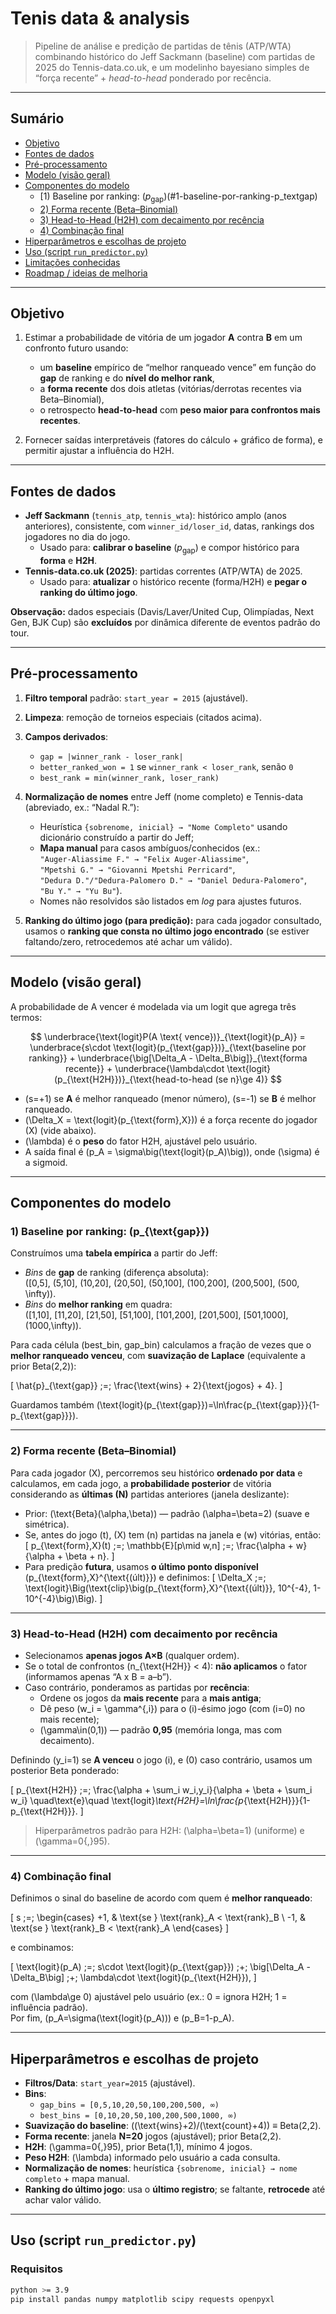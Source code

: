 # Tenis data & analysis

> Pipeline de análise e predição de partidas de tênis (ATP/WTA) combinando histórico do Jeff Sackmann (baseline) com partidas de 2025 do Tennis-data.co.uk, e um modelinho bayesiano simples de “força recente” + *head-to-head* ponderado por recência.

---

## Sumário

- [Objetivo](#objetivo)  
- [Fontes de dados](#fontes-de-dados)  
- [Pré-processamento](#pré-processamento)  
- [Modelo (visão geral)](#modelo-visão-geral)  
- [Componentes do modelo](#componentes-do-modelo)  
  - [1) Baseline por ranking: $(p_{\text{gap}})$(#1-baseline-por-ranking-p_textgap)  
  - [2) Forma recente (Beta–Binomial)](#2-forma-recente-beta–binomial)  
  - [3) Head-to-Head (H2H) com decaimento por recência](#3-head-to-head-h2h-com-decaimento-por-recência)  
  - [4) Combinação final](#4-combinação-final)  
- [Hiperparâmetros e escolhas de projeto](#hiperparâmetros-e-escolhas-de-projeto)  
- [Uso (script `run_predictor.py`)](#uso-script-run_predictorpy)  
- [Limitações conhecidas](#limitações-conhecidas)  
- [Roadmap / ideias de melhoria](#roadmap--ideias-de-melhoria)

---

## Objetivo

1. Estimar a probabilidade de vitória de um jogador **A** contra **B** em um confronto futuro usando:
   - um **baseline** empírico de “melhor ranqueado vence” em função do **gap** de ranking e do **nível do melhor rank**,  
   - a **forma recente** dos dois atletas (vitórias/derrotas recentes via Beta–Binomial),  
   - o retrospecto **head-to-head** com **peso maior para confrontos mais recentes**.

2. Fornecer saídas interpretáveis (fatores do cálculo + gráfico de forma), e permitir ajustar a influência do H2H.

---

## Fontes de dados

- **Jeff Sackmann** (`tennis_atp`, `tennis_wta`): histórico amplo (anos anteriores), consistente, com `winner_id/loser_id`, datas, rankings dos jogadores no dia do jogo.  
  - Usado para: **calibrar o baseline** $(p_{\text{gap}})$ e compor histórico para **forma** e **H2H**.
- **Tennis-data.co.uk (2025)**: partidas correntes (ATP/WTA) de 2025.  
  - Usado para: **atualizar** o histórico recente (forma/H2H) e **pegar o ranking do último jogo**.

**Observação:** dados especiais (Davis/Laver/United Cup, Olimpíadas, Next Gen, BJK Cup) são **excluídos** por dinâmica diferente de eventos padrão do tour.

---

## Pré-processamento

1. **Filtro temporal** padrão: `start_year = 2015` (ajustável).  
2. **Limpeza**: remoção de torneios especiais (citados acima).  
3. **Campos derivados**:
   - `gap = |winner_rank - loser_rank|`
   - `better_ranked_won = 1` se `winner_rank < loser_rank`, senão `0`
   - `best_rank = min(winner_rank, loser_rank)`
4. **Normalização de nomes** entre Jeff (nome completo) e Tennis-data (abreviado, ex.: “Nadal R.”):  
   - Heurística `{sobrenome, inicial} → "Nome Completo"` usando dicionário construído a partir do Jeff;  
   - **Mapa manual** para casos ambíguos/conhecidos (ex.:  
     `"Auger-Aliassime F." → "Felix Auger-Aliassime"`,  
     `"Mpetshi G." → "Giovanni Mpetshi Perricard"`,  
     `"Dedura D."/"Dedura-Palomero D." → "Daniel Dedura-Palomero"`,  
     `"Bu Y." → "Yu Bu"`).  
   - Nomes não resolvidos são listados em *log* para ajustes futuros.

5. **Ranking do último jogo (para predição):** para cada jogador consultado, usamos o **ranking que consta no último jogo encontrado** (se estiver faltando/zero, retrocedemos até achar um válido).

---

## Modelo (visão geral)

A probabilidade de A vencer é modelada via um logit que agrega três termos:


$$
\underbrace{\text{logit}P(A \text{ vence})}_{\text{logit}(p_A)}
= \underbrace{s\cdot \text{logit}(p_{\text{gap}})}_{\text{baseline por ranking}} + 
\underbrace{\big[\Delta_A - \Delta_B\big]}_{\text{forma recente}} +
\underbrace{\lambda\cdot \text{logit}(p_{\text{H2H}})}_{\text{head-to-head (se n}\ge 4)}
$$

- \(s=+1\) se **A** é melhor ranqueado (menor número), \(s=-1\) se **B** é melhor ranqueado.
- \(\Delta_X = \text{logit}(p_{\text{form},X})\) é a força recente do jogador \(X\) (vide abaixo).
- \(\lambda\) é o **peso** do fator H2H, ajustável pelo usuário.
- A saída final é \(p_A = \sigma\big(\text{logit}(p_A)\big)\), onde \(\sigma\) é a sigmoid.

---

## Componentes do modelo

### 1) Baseline por ranking: \(p_{\text{gap}}\)

Construímos uma **tabela empírica** a partir do Jeff:

- *Bins* de **gap** de ranking (diferença absoluta):  
  \([0,5], (5,10], (10,20], (20,50], (50,100], (100,200], (200,500], (500, \infty)\).
- *Bins* do **melhor ranking** em quadra:  
  \([1,10], [11,20], [21,50], [51,100], [101,200], [201,500], [501,1000], (1000,\infty)\).

Para cada célula (best\_bin, gap\_bin) calculamos a fração de vezes que o **melhor ranqueado venceu**, com **suavização de Laplace** (equivalente a prior Beta(2,2)):

\[
\hat{p}_{\text{gap}} \;=\; \frac{\text{wins} + 2}{\text{jogos} + 4}.
\]

Guardamos também \(\text{logit}(p_{\text{gap}})=\ln\frac{p_{\text{gap}}}{1-p_{\text{gap}}}\).

---

### 2) Forma recente (Beta–Binomial)

Para cada jogador \(X\), percorremos seu histórico **ordenado por data** e calculamos, em cada jogo, a **probabilidade posterior** de vitória considerando as **últimas \(N\)** partidas anteriores (janela deslizante):

- Prior: \(\text{Beta}(\alpha,\beta)\) — padrão \(\alpha=\beta=2\) (suave e simétrica).
- Se, antes do jogo \(t\), \(X\) tem \(n\) partidas na janela e \(w\) vitórias, então:
  \[
  p_{\text{form},X}(t) \;=\; \mathbb{E}[p\mid w,n] \;=\; 
  \frac{\alpha + w}{\alpha + \beta + n}.
  \]
- Para predição **futura**, usamos **o último ponto disponível** \(p_{\text{form},X}^{\text{(últ)}}\) e definimos:
  \[
  \Delta_X \;=\; \text{logit}\Big(\text{clip}\big(p_{\text{form},X}^{\text{(últ)}}, 10^{-4}, 1-10^{-4}\big)\Big).
  \]

---

### 3) Head-to-Head (H2H) com decaimento por recência

- Selecionamos **apenas jogos A×B** (qualquer ordem).  
- Se o total de confrontos \(n_{\text{H2H}} < 4\): **não aplicamos** o fator (informamos apenas “A x B = a–b”).  
- Caso contrário, ponderamos as partidas por **recência**:  
  - Ordene os jogos da **mais recente** para a **mais antiga**;  
  - Dê peso \(w_i = \gamma^{\,i}\) para o \(i\)-ésimo jogo (com \(i=0\) no mais recente);  
  - \(\gamma\in(0,1)\) — padrão **0,95** (memória longa, mas com decaimento).

Definindo \(y_i=1\) se **A venceu** o jogo \(i\), e \(0\) caso contrário, usamos um posterior Beta ponderado:

\[
p_{\text{H2H}} \;=\;
\frac{\alpha + \sum_i w_i\,y_i}{\alpha + \beta + \sum_i w_i}
\quad\text{e}\quad
\text{logit}_\text{H2H}=\ln\frac{p_{\text{H2H}}}{1-p_{\text{H2H}}}.
\]

> Hiperparâmetros padrão para H2H: \(\alpha=\beta=1\) (uniforme) e \(\gamma=0{,}95\).

---

### 4) Combinação final

Definimos o sinal do baseline de acordo com quem é **melhor ranqueado**:

\[
s \;=\; 
\begin{cases}
+1, & \text{se } \text{rank}_A < \text{rank}_B \\
-1, & \text{se } \text{rank}_B < \text{rank}_A
\end{cases}
\]

e combinamos:

\[
\text{logit}(p_A)
\;=\;
s\cdot \text{logit}(p_{\text{gap}})
\;+\;
\big[\Delta_A - \Delta_B\big]
\;+\;
\lambda\cdot \text{logit}(p_{\text{H2H}}),
\]

com \(\lambda\ge 0\) ajustável pelo usuário (ex.: 0 = ignora H2H; 1 = influência padrão).  
Por fim, \(p_A=\sigma(\text{logit}(p_A))\) e \(p_B=1-p_A\).

---

## Hiperparâmetros e escolhas de projeto

- **Filtros/Data**: `start_year=2015` (ajustável).  
- **Bins**:
  - `gap_bins = [0,5,10,20,50,100,200,500, ∞)`  
  - `best_bins = [0,10,20,50,100,200,500,1000, ∞)`  
- **Suavização do baseline**: \((\text{wins}+2)/(\text{count}+4)\) ≡ Beta(2,2).  
- **Forma recente**: janela **N=20** jogos (ajustável); prior Beta(2,2).  
- **H2H**: \(\gamma=0{,}95\), prior Beta(1,1), mínimo 4 jogos.  
- **Peso H2H**: \(\lambda\) informado pelo usuário a cada consulta.  
- **Normalização de nomes**: heurística `{sobrenome, inicial} → nome completo` + mapa manual.  
- **Ranking do último jogo**: usa o **último registro**; se faltante, **retrocede** até achar valor válido.

---

## Uso (script `run_predictor.py`)

### Requisitos

```bash
python >= 3.9
pip install pandas numpy matplotlib scipy requests openpyxl


